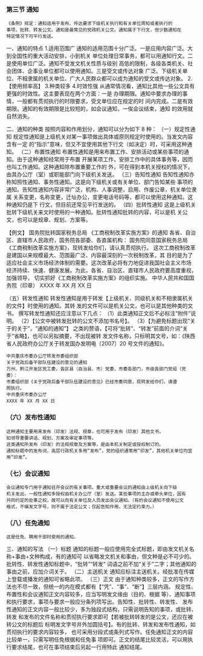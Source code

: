 
### 第三节 通知
    《条例》规定：通知适用于发布、传达要求下级机关执行和有关单位周知或者执行的
    事项，批转、转发公文。通知是最常见的党政机关公文。通知属于下行文，但少数通知在
    特定情况下可平行发送。
    
一、通知的特点
1.适用范围广
    通知的适用范围十分广泛。一是应用内容广泛。大到全国性的重大活动安排，小到机关
    单位处理日常事务，都可以用通知行文。二是使用单位广泛。通知不受发文机关性质与级别
    高低的限制，各级各类机关、社会团体、企事业单位都可以使用通知。三是受文或传达对象
    广泛。下级机关单位、不相隶属的机关单位、广大人民群众都可以成为通知的受文或传达对象。
2.【使用频率高】
3.种类较多
4.时效性强
    从通常情况看，通知比其他一些公文具有更强的时效性。这主要表现在两个方面：一是
    办理期限。通知中要求办理的事情，一般都有贯彻执行的时限要求，受文单位应在规定的时
    间内完成。二是有效期限。通知的有效期限是比较短的，如会议通知，一俟会议结束，通知
    的效用就自然消失。


二、通知的种类
按照内容和作用划分，通知可以分为如下 8 种：
（一）规定性通知
    规定性通知是上级机关对某一事项做出具体或原则规定时使用的。当发文内容含有一定
    的“指示”意味，但又不宜使用其他下行文（如决定）时，可采用这种通知。
（二）布置性通知
    布置性通知是用来布置工作、安排活动或某些事项的通知。由于这种通知经常用于布置
    开展某项工作，安排工作中的具体事务等，因而也叫工作通知。这种通知除布置重要工作的
    外，可在得到本机关授权的情况下，由其办公厅（室）或职能部门向下级机关发送。
（三）告知性通知
    告知性通知亦称知照性通知、事务性通知。这是向下级机关或有关单位、部门告知某些
    事项的通知。告知性通知内容非常广泛，机构、人事调整，启用、作废公章，机关单位隶属
    关系变更，名称变更，迁址办公，变更电话号码等，都可以使用这种通知。这种通知仍是下
    行文，但目前还常见平行发送的。
（四）批转性通知
    这是上级机关批转下级机关来文时使用的一种通知。批转性通知批转的内容，可以是机
    关公文，也可以是规章、规划、方案等。

【例文】
国务院批转国家税务总局
《工商税制改革实施方案》的通知
各省、自治区、直辖市人民政府，国务院各部委、各直属机构：
国务院同意国家税务总局《工商税制改革实施方案》，现转发给你们，请认真贯彻执行。
这次工商税制改革是建国以来规模最大、范围最广泛、内容最深刻的一次税制改革，其
目的是为了适应社会主义市场经济体制的需要。这次改革必将有力地促进我国社会主义市场
经济持续、快速、健康发展。为此，各省、自治区、直辖市人民政府要高度重视，加强领导，
切实抓好《工商税制改革实施方案》的组织实施。
中华人民共和国国务院（印章）
XXXX 年 XX 月 XX 日

（五）转发性通知
转发性通知是用于转发【上级机关、同级机关和不相隶属机关的文件】时使用的通知。其转
发的文件可以是机关公文，也可以是其他种类的文书。
撰写转发性通知还应注意以下几点：
    （1）此类通知正文后不必标注“附件”说明。
    （2）【公文中被转发批转的公文不添加书名号】。
    （3）【为避免标题出现“关于的关于”，“通知的通知”】
之类的赘语，【可将“批转”、“转发”前面的介词“关于”省略】，也可以另拟摘要，不出现被转
发文件名称，只标明其文号，如：《陕西省人民政府办公厅关于转发国办发明电〔2007〕20
号文件的通知》。

    中共重庆市委办公厅转发市委组织部
    关于党政后备干部队伍建设的意见的通知
    万州、黔江开发区党工委，各区县（自治县、市）党委、市委各部门，市级各部门党组（党
    委）：
    市委组织部《关于党政后备干部队伍建设的意见》已经市委同意，现转发给你们，请遵
    照执行。
    中共重庆市委办公厅
    XXXX 年 XX 月 XX 日
    
### （六）发布性通知
    这种通知主要用来发布（印发）法规、规章，也可用于发布（印发）其他文书，
    如领导重要讲话、规划、方案及审定事项等。
    这类通知所发布（印发）的法规规章及方案等，是由本机关制定或授权制订的。
    通知标题中的发布词，高层行政机关多用“发布”，党的组织通常用“印发”，其他机关单位均宜用“印发”。

    


### （七）会议通知
    会议通知专门用于通知召开会议的有关事项。重大或重要会议的通知由上级机关向下级
    机关发出，一般性通知多授权由机关办公厅（室）发送。某些事项的主办或牵头单位，因有
    共同约定的处事之权，故可以向有关单位及人员发出会议通知。（有的会议通知不使用公文
    格式，不编发文字号，则不属于法定公文；仅起告知作用，无法定约束力。）
    
### （八）任免通知
    这是任免、聘用干部时使用的通知。
三、通知的写法
（一）标题
    通知的标题一般应使用完全式标题，即由发文机关名称+事由+文种构成，有的通知可
    以省略发文机关和事由，但文种是必不可少的。批转性、转发性通知标题中，“批转”“转发”
    词语之前不加“关于”二字；其他通知的事由之前，应加介词关于。
（二）主送机关
    通知应标注主送机关。经批准在传媒上登载或播发的通知可省略此项。
（三）正文
    由于通知种类较多，正文的写作方法也不尽一致，但统一的内在模式都有【“凭”、“事”、“断”】三层内涵。
    规定性、布置性和会议通知正文内容较多，应当写明发文缘由（目的、根据
    等）、通知事项和执行要求，事项与要求一般应分条列项写出。告知性、批转性、转发性、
    发布性通知的正文内容一般比较少，多为独段式结构，只需说明告知的事项，或批转、转发
    和发布的文件名称和贯彻执行要求即可【若被批转转发的是公文，还应在被转公文的标题后
    标明发文字号并外加圆括号】。有的批转、转发和发布性通知，如贯彻执行的要求内容较多，
    也可采用分段式或条列式写作。任免通知正文的内容比较单一，只需写明任免根据和任免事
    项即可。正文的结尾比较灵活，可以用执行要求结尾，也可在事项结束后另起一行用特此
    通知结尾。